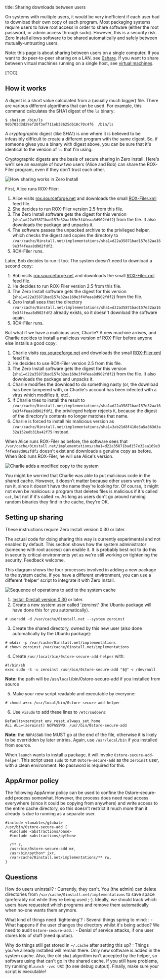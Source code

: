 title: Sharing downloads between users

On systems with multiple users, it would be very inefficient if each user had to download their own copy of each program. Most packaging systems require users to have root access in order to share software (either the root password, or admin access through sudo). However, this is a security risk. Zero Install allows software to be shared automatically and safely between mutually-untrusting users.

Note: this page is about sharing between users on a single computer. If you want to do peer-to-peer sharing on a LAN, see [0share](../tools/0share.md). If you want to share between virtual machines running on a single host, see [virtual machines](virtual-machines.md).

[TOC]

## How it works

A digest is a short value calculated from a (usually much bigger) file. There are various different algorithms that can be used. For example, this command calculates the SHA1 digest of the `ls` binary:

```shell
$ sha1sum /bin/ls
90b703d3d29ef20f3ef711eb38625d618c70c4f6  /bin/ls
```

A _cryptographic_ digest (like SHA1) is one where it is believed to be infeasibly difficult to create a different program with the same digest. So, if someone gives you a binary with digest above, you can be sure that it's identical to the version of `ls` that I'm using.

Cryptographic digests are the basis of secure sharing in Zero Install. Here's we'll see an example of how two users (Alice and Bob) can share the ROX-Filer program, even if they don't trust each other.

![How sharing works in Zero Install](../img/diagrams/sharing.png)

First, Alice runs ROX-Filer:

1. Alice visits [rox.sourceforge.net](http://rox.sourceforge.net) and downloads the small [ROX-Filer.xml](http://rox.sourceforge.net/2005/interfaces/ROX-Filer) feed file.
2. She decides to run ROX-Filer version 2.5 from this file.
3. The Zero Install software gets the digest for this version (`sha1=d22a35871bad157e32aa169e3f4feaa8d902fdf2`) from the file. It also downloads the package and unpacks it.
4. The software passes the unpacked archive to the privileged helper, which checks the digest and copies the directory to `/var/cache/0install.net/implementations/sha1=d22a35871bad157e32aa169e3f4feaa8d902fdf2`.
5. ROX-Filer runs.

Later, Bob decides to run it too. The system doesn't need to download a second copy:

1. Bob visits [rox.sourceforge.net](http://rox.sourceforge.net) and downloads the small [ROX-Filer.xml](http://rox.sourceforge.net/2005/interfaces/ROX-Filer) feed file.
2. He decides to run ROX-Filer version 2.5 from this file.
3. The Zero Install software gets the digest for this version (`sha1=d22a35871bad157e32aa169e3f4feaa8d902fdf2`) from the file.
4. Zero Install sees that the directory `/var/cache/0install.net/implementations/sha1=d22a35871bad157e32aa169e3f4feaa8d902fdf2` already exists, so it doesn't download the software again.
5. ROX-Filer runs.

But what if we have a malicious user, Charlie? A new machine arrives, and Charlie decides to install a malicious version of ROX-Filer before anyone else installs a good copy:

1. Charlie visits [rox.sourceforge.net](http://rox.sourceforge.net) and downloads the small [ROX-Filer.xml](http://rox.sourceforge.net/2005/interfaces/ROX-Filer) feed file.
2. He decides to use ROX-Filer version 2.5 from this file.
3. The Zero Install software gets the digest for this version (`sha1=d22a35871bad157e32aa169e3f4feaa8d902fdf2`) from the file. It also downloads the package and unpacks it.
4. Charlie modifies the download to do something nasty (or, the download has been tampered with, or Charlie's account has been infected with a virus which modifies it, etc).
5. If Charlie tries to install the result to `/var/cache/0install.net/implementations/sha1=d22a35871bad157e32aa169e3f4feaa8d902fdf2`, the privileged helper rejects it, because the digest of the directory's contents no longer matches that name.
6. Charlie is forced to install his malicious version as `/var/cache/0install.net/implementations/sha1=3ab21d8f410e3a5a863d3a32a152edb31ba42f75` instead.

When Alice runs ROX-Filer as before, the software sees that `/var/cache/0install.net/implementations/sha1=d22a35871bad157e32aa169e3f4feaa8d902fdf2` doesn't exist and downloads a genuine copy as before. When Bob runs ROX-Filer, he will use Alice's version.

![Charlie adds a modified copy to the system](../img/diagrams/sharing-evil.png)

You might be worried that Charlie was able to put malicious code in the shared cache. However, it doesn't matter because other users won't try to run it, since it doesn't have the name they're looking for. Of course, it might not even be malicious: a program that deletes files is malicious if it's called `cat`, but not if it's called `rm`. As long as users don't go around running random binaries they find in the cache, they're OK.

## Setting up sharing

These instructions require Zero Install version 0.30 or later.

The actual code for doing sharing this way is currently experimental and not enabled by default. This section shows how the system administrator (someone with root access) can enable it. It is probably best not to do this in security critical environments yet as we're still working on tightening the security. Feedback welcome.

This diagram shows the four processes involved in adding a new package to the system cache. If you have a different environment, you can use a different 'helper' script to integrate it with Zero Install.

![Sequence of operations to add to the system cache](../img/uml/secure-add.violet.png)

1. [Install 0install version 0.30](http://0install.net/injector.html) or later.
2. Create a new system user called 'zeroinst' (the Ubuntu package will have done this for you automatically).

```shell
# useradd -d /var/cache/0install.net --system zeroinst
```

3. Create the shared directory, owned by this new user (also done automatically by the Ubuntu package):

```shell    
# mkdir -p /var/cache/0install.net/implementations
# chown zeroinst /var/cache/0install.net/implementations
```

4. Create `/usr/local/bin/0store-secure-add-helper` with:

```shell    
#!/bin/sh
exec sudo -S -u zeroinst /usr/bin/0store-secure-add "$@" < /dev/null
```

**Note:** the path will be /usr/`local`/bin/0store-secure-add if you installed from source

5. Make your new script readable and executable by everyone:
    
```shell
# chmod a+rx /usr/local/bin/0store-secure-add-helper
```

6. Use `visudo` to add these lines to `/etc/sudoers`:

```shell
Defaults>zeroinst env_reset,always_set_home
ALL ALL=(zeroinst) NOPASSWD: /usr/bin/0store-secure-add
```

**Note:** the `NOPASSWD` line MUST go at the end of the file, otherwise it is likely to be overridden by later entries. Again, use `/usr/local/bin` if you installed from source.
    
When `launch` wants to install a package, it will invoke `0store-secure-add-helper`. This script uses `sudo` to run `0store-secure-add` as the `zeroinst` user, with a clean environment. No password is required for this.

## AppArmor policy

The following AppArmor policy can be used to confine the 0store-secure-add process somewhat. However, the process does need read access everywhere (since it could be copying from anywhere) and write access to the entire cache directory, so this doesn't restrict it much more than it already is due to running as a separate user.

```
#include <tunables/global>
/usr/bin/0store-secure-add {
  #include <abstractions/base>
  #include <abstractions/python>

  /** r,
  /usr/bin/0store-secure-add mr,
  /usr/bin/python* ixr,
  /var/cache/0install.net/implementations/** rw,
}
```

## Questions

How do users uninstall?
: Currently, they can't. You (the admin) can delete directories from `/var/cache/0install.net/implementations` to save space (preferably not while they're being used ;-). Ideally, we should track which users have requested which programs and remove them automatically when no-one wants them anymore.

What kind of things need 'tightening'?
: Several things spring to mind:
: - What happens if the user changes the directory whilst it's being added? We need to audit `0store-secure-add`.
: - Denial of service attacks, if one user stores lots of stuff (need quotas).

Why do things still get stored in `~/.cache` after setting this up?
: Things you've already installed will remain there. Only new software is added in the system cache. Also, the old `sha1` algorithm isn't accepted by the helper, so software using that can't go in the shared cache. If you still have problems, try running `0launch -vvc URI` (to see debug output). Finally, make sure your script is executable!
